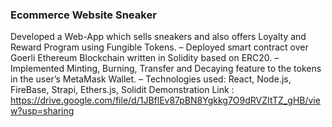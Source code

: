 ### Ecommerce Website Sneaker
Developed a Web-App which sells sneakers and also offers Loyalty and Reward Program using Fungible Tokens.
– Deployed smart contract over Goerli Ethereum Blockchain written in Solidity based on ERC20.
– Implemented Minting, Burning, Transfer and Decaying feature to the tokens in the user’s MetaMask Wallet.
– Technologies used: React, Node.js, FireBase, Strapi, Ethers.js, Solidit
 
 
Demonstration Link : https://drive.google.com/file/d/1JBflEv87pBN8Ygkkg7O9dRVZItTZ_gHB/view?usp=sharing
